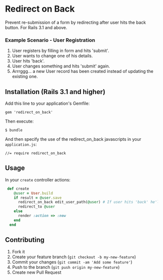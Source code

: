 # Redirect on Back

Prevent re-submission of a form by redirecting after user hits the back button. For Rails 3.1 and above.

### Example Scenario - User Registration

1. User registers by filling in form and hits 'submit'.
2. User wants to change one of his details.
3. User hits 'back'.
4. User changes something and hits 'submit' again.
5. Arrrggg... a new User record has been created instead of updating the existing one.

## Installation (Rails 3.1 and higher)

Add this line to your application's Gemfile:

    gem 'redirect_on_back'

Then execute:

    $ bundle


And then specify the use of the redirect_on_back
javascripts in your `application.js`:

    //= require redirect_on_back

## Usage

In your `create` controller actions:

```ruby
 def create
    @user = User.build
    if result = @user.save
      redirect_on_back edit_user_path(@user) # If user hits 'back' he'll be redirected to edit_user_path
      redirect_to @user
    else
      render :action => :new
    end
  end
```

## Contributing

1. Fork it
2. Create your feature branch (`git checkout -b my-new-feature`)
3. Commit your changes (`git commit -am 'Add some feature'`)
4. Push to the branch (`git push origin my-new-feature`)
5. Create new Pull Request
